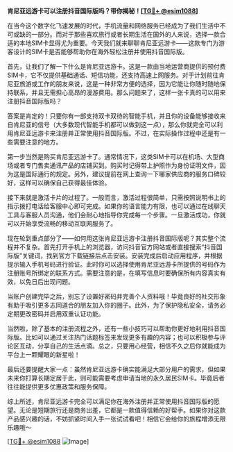**肯尼亚远游卡可以注册抖音国际版吗？带你揭秘！[[TG💪+ @esim1088](https://t.me/s/esim1088)]**

在当今这个数字化飞速发展的时代，手机流量和网络服务已经成为了我们生活中不可或缺的一部分。而对于那些喜欢旅行或者长期生活在国外的人来说，选择一款合适的本地SIM卡显得尤为重要。今天我们就来聊聊肯尼亚远游卡——这款专门为游客设计的SIM卡是否能够帮助你在海外轻松注册并使用抖音国际版。

首先，让我们了解一下什么是肯尼亚远游卡。这是一款由当地运营商提供的预付费SIM卡，它不仅提供基础通话、短信功能，还支持高速上网服务。对于计划前往肯尼亚旅游或工作的朋友来说，这是一种非常方便的选择，因为它能让你随时随地保持联系，并且无需担心高昂的漫游费用。那么问题来了，这样一张卡真的可以用来注册抖音国际版吗？

答案是肯定的！只要你有一部支持双卡双待的智能手机，并且你的设备能够接收来自肯尼亚的信号（大多数现代智能手机都可以做到这一点），那么你就完全可以利用肯尼亚远游卡来注册并正常使用抖音国际版。不过，在实际操作过程中还是有一些需要注意的地方。

第一步当然是购买肯尼亚远游卡了。通常情况下，这类SIM卡可以在机场、大型商场或者专门售卖通讯产品的店铺买到。购买时记得带上护照作为身份证明文件，因为这是国际通行的规定。另外，建议提前在网上查询一下哪家供应商的服务口碑较好，这样可以确保自己获得最佳体验。

接下来就是激活卡片的过程了。一般而言，激活过程很简单，只需按照说明书上的指示拨打电话给客服中心即可完成。如果你的语言能力有限，也可以通过在线聊天工具与客服人员沟通，他们会耐心地指导你完成每一个步骤。一旦激活成功，你就可以开始享受流畅的移动互联网服务了。

现在轮到重点部分了——如何用这张肯尼亚远游卡注册抖音国际版呢？其实整个流程并不复杂。首先打开手机上的浏览器，访问抖音官方网站或者直接搜索“抖音国际版”关键词，找到官方下载链接后点击安装。安装完成后启动应用程序，并根据提示输入手机号码进行验证。此时你可以选择使用肯尼亚远游卡所提供的号码作为注册账号所绑定的联系方式。需要注意的是，在填写信息时要确保所有内容真实有效，以免日后出现问题。

当账户创建完毕之后，别忘了设置好密码并完善个人资料哦！毕竟良好的社交形象有助于吸引更多志同道合的朋友加入你的圈子。此外，为了保护隐私安全，请务必定期更改密码并启用双重认证功能。

当然啦，除了基本的注册流程之外，还有一些小技巧可以帮助你更好地利用抖音国际版。比如可以通过关注热门话题标签来发现更多有趣的内容；也可以积极参与评论区互动，分享自己的生活点滴。总之，只要用心经营，相信不久之后你就能成为平台上一颗耀眼的新星啦！

最后还要提醒大家一点：虽然肯尼亚远游卡确实能满足大部分用户的需求，但如果未来你打算长期定居于此，则可能需要考虑申请当地的永久居民SIM卡。毕竟后者往往能提供更多优惠政策和服务保障。

综上所述，肯尼亚远游卡完全可以满足你在海外注册并正常使用抖音国际版的愿望。无论是短期旅行还是商务出差，它都是一款值得信赖的好帮手。如果你对这款产品感兴趣的话，不妨抓紧时间入手一张试试看吧！相信它会给你的旅程增添无限乐趣哦～

[[TG💪+ @esim1088](https://t.me/s/esim1088) ![Image](https://i.postimg.cc/4NQfJmqS/Snipaste-2025-05-13-00-14-12.png)]